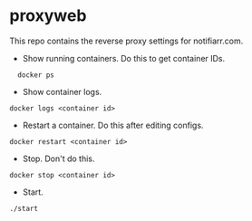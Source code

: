 # proxyweb
This repo contains the reverse proxy settings for notifiarr.com.

- Show running containers. Do this to get container IDs.
```shell
  docker ps
```

- Show container logs.
```shell
docker logs <container id>
```

 - Restart a container. Do this after editing configs.
```shell
docker restart <container id>
```

- Stop. Don't do this.
```shell
docker stop <container id>
```

- Start.
```shell
./start
```

